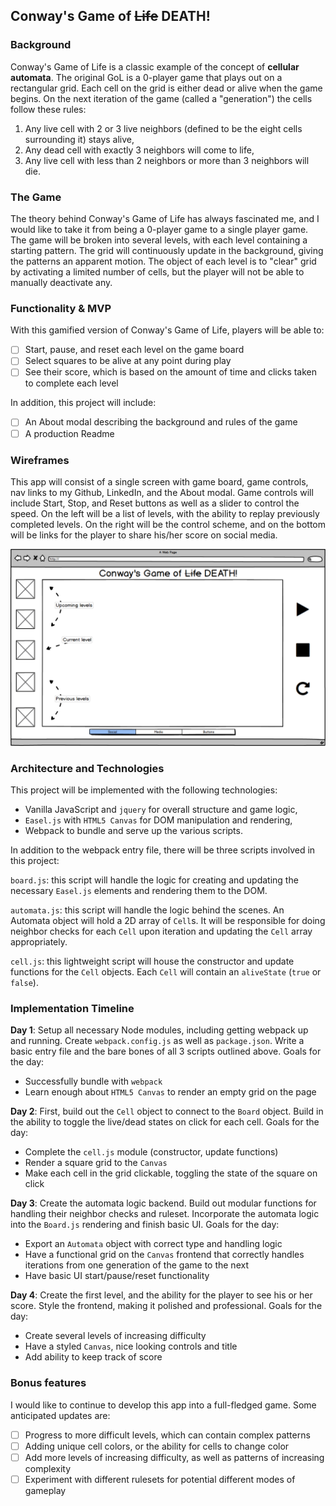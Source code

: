 ## Conway's Game of ~~Life~~ DEATH!

### Background

Conway's Game of Life is a classic example of the concept of **cellular automata**.  The original GoL is a 0-player game that plays out on a rectangular grid.  Each cell on the grid is either dead or alive when the game begins.  On the next iteration of the game (called a "generation") the cells follow these rules:

1) Any live cell with 2 or 3 live neighbors (defined to be the eight cells surrounding it) stays alive,
2) Any dead cell with exactly 3 neighbors will come to life,
3) Any live cell with less than 2 neighbors or more than 3 neighbors will die.

### The Game

The theory behind Conway's Game of Life has always fascinated me, and I would like to take it from being a 0-player game to a single player game. The game will be broken into several levels, with each level containing a starting pattern. The grid will continuously update in the background, giving the patterns an apparent motion. The object of each level is to "clear" grid by activating a limited number of cells, but the player will not be able to manually deactivate any.

### Functionality & MVP  

With this gamified version of Conway's Game of Life, players will be able to:

- [ ] Start, pause, and reset each level on the game board
- [ ] Select squares to be alive at any point during play
- [ ] See their score, which is based on the amount of time and clicks taken to complete each level

In addition, this project will include:

- [ ] An About modal describing the background and rules of the game
- [ ] A production Readme

### Wireframes

This app will consist of a single screen with game board, game controls, nav links to my Github, LinkedIn, and the About modal. Game controls will include Start, Stop, and Reset buttons as well as a slider to control the speed. On the left will be a list of levels, with the ability to replay previously completed levels. On the right will be the control scheme, and on the bottom will be links for the player to share his/her score on social media.

![wireframes](images/cgod_mockup.png)

### Architecture and Technologies

This project will be implemented with the following technologies:

- Vanilla JavaScript and `jquery` for overall structure and game logic,
- `Easel.js` with `HTML5 Canvas` for DOM manipulation and rendering,
- Webpack to bundle and serve up the various scripts.

In addition to the webpack entry file, there will be three scripts involved in this project:

`board.js`: this script will handle the logic for creating and updating the necessary `Easel.js` elements and rendering them to the DOM.

`automata.js`: this script will handle the logic behind the scenes.  An Automata object will hold a 2D array of `Cell`s.  It will be responsible for doing neighbor checks for each `Cell` upon iteration and updating the `Cell` array appropriately.

`cell.js`: this lightweight script will house the constructor and update functions for the `Cell` objects.  Each `Cell` will contain an `aliveState` (`true` or `false`).

### Implementation Timeline

**Day 1**: Setup all necessary Node modules, including getting webpack up and running.  Create `webpack.config.js` as well as `package.json`.  Write a basic entry file and the bare bones of all 3 scripts outlined above. Goals for the day:

- Successfully bundle with `webpack`
- Learn enough about `HTML5 Canvas` to render an empty grid on the page

**Day 2**: First, build out the `Cell` object to connect to the `Board` object.  Build in the ability to toggle the live/dead states on click for each cell.  Goals for the day:

- Complete the `cell.js` module (constructor, update functions)
- Render a square grid to the `Canvas`
- Make each cell in the grid clickable, toggling the state of the square on click

**Day 3**: Create the automata logic backend.  Build out modular functions for handling their neighbor checks and ruleset. Incorporate the automata logic into the `Board.js` rendering and finish basic UI.  Goals for the day:

- Export an `Automata` object with correct type and handling logic
- Have a functional grid on the `Canvas` frontend that correctly handles iterations from one generation of the game to the next
- Have basic UI start/pause/reset functionality

**Day 4**: Create the first level, and the ability for the player to see his or her score. Style the frontend, making it polished and professional.  Goals for the day:

- Create several levels of increasing difficulty
- Have a styled `Canvas`, nice looking controls and title
- Add ability to keep track of score


### Bonus features

I would like to continue to develop this app into a full-fledged game. Some anticipated updates are:

- [ ] Progress to more difficult levels, which can contain complex patterns
- [ ] Adding unique cell colors, or the ability for cells to change color
- [ ] Add more levels of increasing difficulty, as well as patterns of increasing complexity
- [ ] Experiment with different rulesets for potential different modes of gameplay
